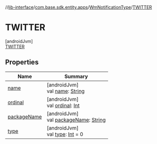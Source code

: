 //[lib-interface](../../../../index.md)/[com.base.sdk.entity.apps](../../index.md)/[WmNotificationType](../index.md)/[TWITTER](index.md)

# TWITTER

[androidJvm]\
[TWITTER](index.md)

## Properties

| Name | Summary |
|---|---|
| [name](../../../com.base.sdk.port.app/-w-m-camera-flash-mode/-w-m-camera-flash-mode-auto/index.md#-372974862%2FProperties%2F-721212597) | [androidJvm]<br>val [name](../../../com.base.sdk.port.app/-w-m-camera-flash-mode/-w-m-camera-flash-mode-auto/index.md#-372974862%2FProperties%2F-721212597): [String](https://kotlinlang.org/api/latest/jvm/stdlib/kotlin/-string/index.html) |
| [ordinal](../../../com.base.sdk.port.app/-w-m-camera-flash-mode/-w-m-camera-flash-mode-auto/index.md#-739389684%2FProperties%2F-721212597) | [androidJvm]<br>val [ordinal](../../../com.base.sdk.port.app/-w-m-camera-flash-mode/-w-m-camera-flash-mode-auto/index.md#-739389684%2FProperties%2F-721212597): [Int](https://kotlinlang.org/api/latest/jvm/stdlib/kotlin/-int/index.html) |
| [packageName](../package-name.md) | [androidJvm]<br>val [packageName](../package-name.md): [String](https://kotlinlang.org/api/latest/jvm/stdlib/kotlin/-string/index.html) |
| [type](../type.md) | [androidJvm]<br>val [type](../type.md): [Int](https://kotlinlang.org/api/latest/jvm/stdlib/kotlin/-int/index.html) = 0 |
